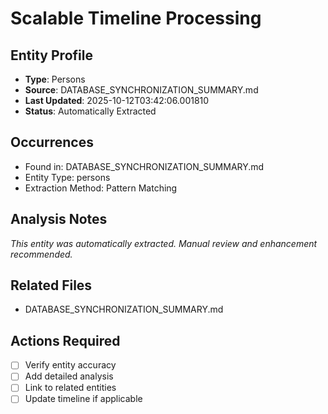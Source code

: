 # Scalable Timeline Processing

## Entity Profile
- **Type**: Persons
- **Source**: DATABASE_SYNCHRONIZATION_SUMMARY.md
- **Last Updated**: 2025-10-12T03:42:06.001810
- **Status**: Automatically Extracted

## Occurrences
- Found in: DATABASE_SYNCHRONIZATION_SUMMARY.md
- Entity Type: persons
- Extraction Method: Pattern Matching

## Analysis Notes
*This entity was automatically extracted. Manual review and enhancement recommended.*

## Related Files
- DATABASE_SYNCHRONIZATION_SUMMARY.md

## Actions Required
- [ ] Verify entity accuracy
- [ ] Add detailed analysis
- [ ] Link to related entities
- [ ] Update timeline if applicable
